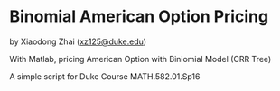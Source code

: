 # Binomial American Option Pricing

by Xiaodong Zhai (xz125@duke.edu)

With Matlab, pricing American Option with Biniomial Model (CRR Tree)

A simple script for Duke Course MATH.582.01.Sp16
